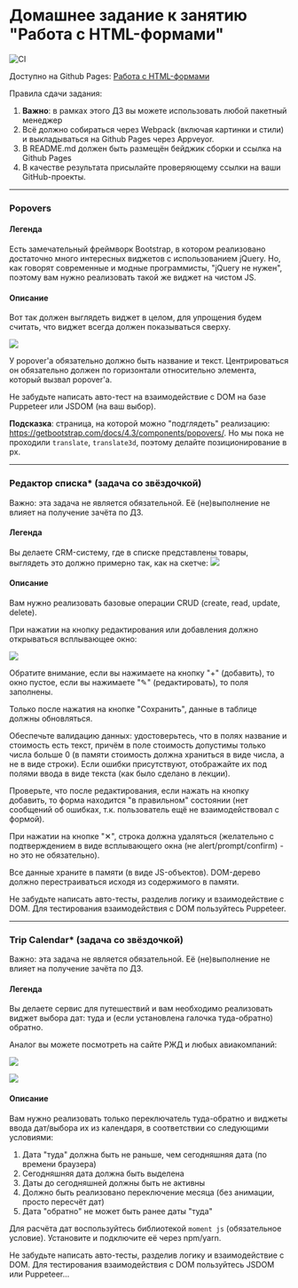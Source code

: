 # Домашнее задание к занятию "Работа с HTML-формами"

![CI](https://github.com/VadimRoziznan/forms/actions/workflows/web.yml/badge.svg)

Доступно на Github Pages: [Работа с HTML-формами](https://VadimRoziznan.github.io/forms)

Правила сдачи задания:
1. **Важно**: в рамках этого ДЗ вы можете использовать любой пакетный менеджер
2. Всё должно собираться через Webpack (включая картинки и стили) и выкладываться на Github Pages через Appveyor.
3. В README.md должен быть размещён бейджик сборки и ссылка на Github Pages
4. В качестве результата присылайте проверяющему ссылки на ваши GitHub-проекты.

---

### Popovers

#### Легенда

Есть замечательный фреймворк Bootstrap, в котором реализовано достаточно много интересных виджетов с использованием jQuery. Но, как говорят современные и модные программисты, "jQuery не нужен", поэтому вам нужно реализовать такой же виджет на чистом JS.

#### Описание

Вот так должен выглядеть виджет в целом, для упрощения будем считать, что виджет всегда должен показываться сверху.

![](./pic/Popovers.png)


У popover'а обязательно должно быть название и текст. Центрироваться он обязательно должен по горизонтали относительно элемента, который вызвал popover'а.

Не забудьте написать авто-тест на взаимодействие с DOM на базе Puppeteer или JSDOM (на ваш выбор).

**Подсказка**: страница, на которой можно "подглядеть" реализацию: https://getbootstrap.com/docs/4.3/components/popovers/. Но мы пока не проходили `translate`, `translate3d`, поэтому делайте позиционирование в px.

---

### Редактор списка* (задача со звёздочкой)

Важно: эта задача не является обязательной. Её (не)выполнение не влияет на получение зачёта по ДЗ.

#### Легенда

Вы делаете CRM-систему, где в списке представлены товары, выглядеть это должно примерно так, как на скетче:
![](./pic/list.png)

#### Описание

Вам нужно реализовать базовые операции CRUD (create, read, update, delete).

При нажатии на кнопку редактирования или добавления должно открываться всплывающее окно:

![](./pic/list-2.png)

Обратите внимание, если вы нажимаете на кнопку "+" (добавить), то окно пустое, если вы нажимаете "✎" (редактировать), то поля заполнены.

Только после нажатия на кнопке "Сохранить", данные в таблице должны обновляться.

Обеспечьте валидацию данных: удостоверьтесь, что в полях название и стоимость есть текст, причём в поле стоимость допустимы только числа больше 0 (в памяти стоимость должна храниться в виде числа, а не в виде строки). Если ошибки присутствуют, отображайте их под полями ввода в виде текста (как было сделано в лекции).

Проверьте, что после редактирования, если нажать на кнопку добавить, то форма находится "в правильном" состоянии (нет сообщений об ошибках, т.к. пользователь ещё не взаимодействовал с формой).

При нажатии на кнопке "✕", строка должна удаляться (желательно с подтверждением в виде всплывающего окна (не alert/prompt/confirm) - но это не обязательно).

Все данные храните в памяти (в виде JS-объектов). DOM-дерево должно перестраиваться исходя из содержимого в памяти.

Не забудьте написать авто-тесты, разделив логику и взаимодействие с DOM. Для тестирования взаимодействия с DOM пользуйтесь Puppeteer.

---

### Trip Calendar* (задача со звёздочкой)

Важно: эта задача не является обязательной. Её (не)выполнение не влияет на получение зачёта по ДЗ.

#### Легенда

Вы делаете сервис для путешествий и вам необходимо реализовать виджет выбора дат: туда и (если установлена галочка туда-обратно) обратно.

Аналог вы можете посмотреть на сайте РЖД и любых авиакомпаний:

![](./pic/trip.png)

![](./pic/trip-2.png)

#### Описание

Вам нужно реализовать только переключатель туда-обратно и виджеты ввода дат/выбора их из календаря, в соответствии со следующими условиями:

1. Дата "туда" должна быть не раньше, чем сегодняшняя дата (по времени браузера)
1. Сегодняшняя дата должна быть выделена
1. Даты до сегодняшней должны быть не активны
1. Должно быть реализовано переключение месяца (без анимации, просто пересчёт дат)
1. Дата "обратно" не может быть ранее даты "туда"

Для расчёта дат воспользуйтесь библиотекой `moment js` (обязательное условие). Установите и подключите её через npm/yarn.

Не забудьте написать авто-тесты, разделив логику и взаимодействие с DOM. Для тестирования взаимодействия с DOM пользуйтесь JSDOM или Puppeteer...
